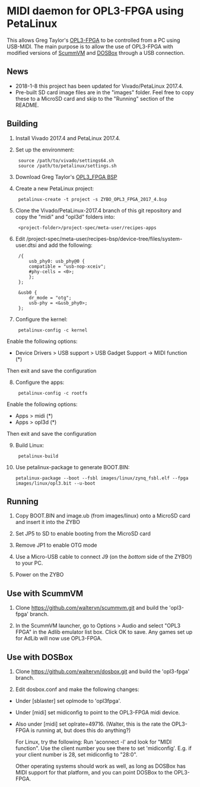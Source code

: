 # MIDI daemon for OPL3-FPGA using PetaLinux

This allows Greg Taylor's [OPL3-FPGA](https://github.com/gtaylormb/opl3_fpga) to be controlled from a PC using USB-MIDI. The main purpose is to allow the use of OPL3-FPGA with modified versions of [ScummVM](http://www.scummvm.org) and [DOSBox](http://www.dosbox.com) through a USB connection.

## News
* 2018-1-8 this project has been updated for Vivado/PetaLinux 2017.4.
* Pre-built SD card image files are in the "images" folder. Feel free to copy these to a MicroSD card and skip to the "Running" section of the README.

## Building

1. Install Vivado 2017.4 and PetaLinux 2017.4.

2. Set up the environment:

        source /path/to/vivado/settings64.sh
        source /path/to/petalinux/settings.sh

3. Download Greg Taylor's [OPL3_FPGA BSP](https://github.com/gtaylormb/fpga_utility/blob/master/petalinux_bsp/ZYBO_OPL3_FPGA_2017_4.bsp)

4. Create a new PetaLinux project:

        petalinux-create -t project -s ZYBO_OPL3_FPGA_2017_4.bsp

5. Clone the Vivado/PetaLinux-2017.4 branch of this git repository and copy the "midi" and "opl3d" folders into:

        <project-folder>/project-spec/meta-user/recipes-apps

6. Edit <project-folder>/project-spec/meta-user/recipes-bsp/device-tree/files/system-user.dtsi and add the following:

        /{
            usb_phy0: usb_phy@0 {
            compatible = "usb-nop-xceiv";
            #phy-cells = <0>;
            };
        };
        
        &usb0 {
            dr_mode = "otg";
            usb-phy = <&usb_phy0>;
        };

7. Configure the kernel:

        petalinux-config -c kernel

  Enable the following options:
  - Device Drivers > USB support > USB Gadget Support -> MIDI function (*)

  Then exit and save the configuration

8. Configure the apps:

        petalinux-config -c rootfs

  Enable the following options:
  - Apps > midi (*)
  - Apps > opl3d (*)

  Then exit and save the configuration

9. Build Linux:

        petalinux-build

10. Use petalinux-package to generate BOOT.BIN:

        petalinux-package --boot --fsbl images/linux/zynq_fsbl.elf --fpga images/linux/opl3.bit --u-boot

## Running

1. Copy BOOT.BIN and image.ub (from images/linux) onto a MicroSD card and insert it into the ZYBO

2. Set JP5 to SD to enable booting from the MicroSD card

3. Remove JP1 to enable OTG mode

4. Use a Micro-USB cable to connect J9 (on the *bottom* side of the ZYBO!) to your PC.

5. Power on the ZYBO

## Use with ScummVM

1. Clone https://github.com/waltervn/scummvm.git and build the 'opl3-fpga' branch.

2. In the ScummVM launcher, go to Options > Audio and select "OPL3 FPGA" in the Adlib emulator list box. Click OK to save. Any games set up for AdLib will now use OPL3-FPGA.

## Use with DOSBox

1. Clone https://github.com/waltervn/dosbox.git and build the 'opl3-fpga' branch.

2. Edit dosbox.conf and make the following changes:

  - Under [sblaster] set oplmode to 'opl3fpga'.

  - Under [midi] set midiconfig to point to the OPL3-FPGA midi device.
  
  - Also under [midi] set oplrate=49716. (Walter, this is the rate the OPL3-FPGA is running at, but does this do anything?)

    For Linux, try the following:
    Run 'aconnect -l' and look for "MIDI function". Use the client number you see there to set 'midiconfig'. E.g. if your client number is 28, set midiconfig to "28:0".

    Other operating systems should work as well, as long as DOSBox has MIDI support for that platform, and you can point DOSBox to the OPL3-FPGA.
